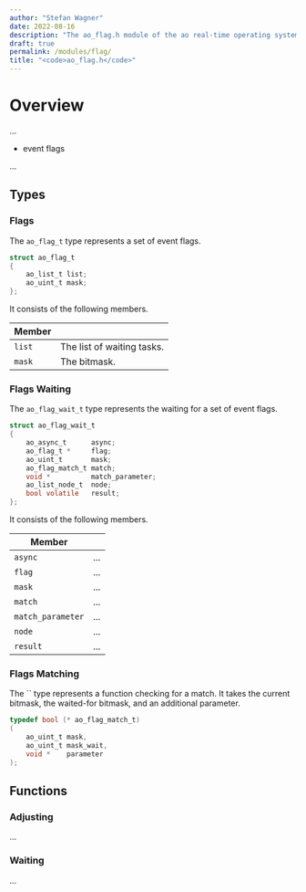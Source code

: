 ```yaml
---
author: "Stefan Wagner"
date: 2022-08-16
description: "The ao_flag.h module of the ao real-time operating system."
draft: true
permalink: /modules/flag/
title: "<code>ao_flag.h</code>"
---
```


# Overview

...

- event flags

...

## Types

### Flags

The `ao_flag_t` type represents a set of event flags.

```c
struct ao_flag_t
{
    ao_list_t list;
    ao_uint_t mask;
};
```

It consists of the following members.

| Member | |
|--------|-|
| `list` | The list of waiting tasks. |
| `mask` | The bitmask. |

### Flags Waiting

The `ao_flag_wait_t` type represents the waiting for a set of event flags.

```c
struct ao_flag_wait_t
{
    ao_async_t      async;
    ao_flag_t *     flag;
    ao_uint_t       mask;
    ao_flag_match_t match;
    void *          match_parameter;
    ao_list_node_t  node;
    bool volatile   result;
};
```

It consists of the following members.

| Member | |
|--------|-|
| `async` | ... |
| `flag` | ... |
| `mask` | ... |
| `match` | ... |
| `match_parameter` | ... |
| `node` | ... |
| `result` | ... |

### Flags Matching

The `` type represents a function checking for a match. It takes the current bitmask, the waited-for bitmask, and an additional parameter.

```c
typedef bool (* ao_flag_match_t)
(
    ao_uint_t mask,
    ao_uint_t mask_wait,
    void *    parameter
);
```

## Functions

### Adjusting

...

### Waiting

...
